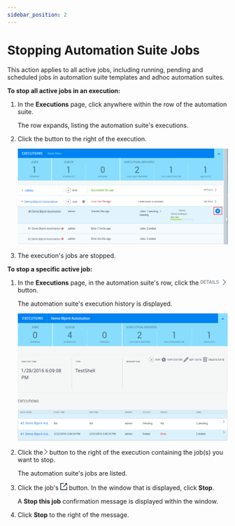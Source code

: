 ```yaml
---
sidebar_position: 2
---
```


# Stopping Automation Suite Jobs

This action applies to all active jobs, including running, pending and scheduled jobs in automation suite templates and adhoc automation suites.

**To stop all active jobs in an execution:**

1. In the **Executions** page, click anywhere within the row of the automation suite.
    
    The row expands, listing the automation suite's executions.
    
2. Click the button to the right of the execution.
    
    ![](/Images/CloudShell-Portal/Scheduling-Jobs/AutomationSuiteStop_.png)
    
3. The execution's jobs are stopped.

**To stop a specific active job:**

1. In the **Executions** page, in the automation suite's row, click the ![](/Images/CloudShell-Portal/Scheduling-Jobs/DetailsButton.png) button.
    
    The automation suite's execution history is displayed.
    
    ![](/Images/CloudShell-Portal/Scheduling-Jobs/ExecutionHistory_.png)
    
2. Click the ![](/Images/CloudShell-Portal/Scheduling-Jobs/MoreButton.png) button to the right of the execution containing the job(s) you want to stop.
    
    The automation suite's jobs are listed.
    
3. Click the job's ![](/Images/CloudShell-Portal/Scheduling-Jobs/MoreInfoButton.png) button. In the window that is displayed, click **Stop**.
    
    A **Stop this job** confirmation message is displayed within the window.
    
4. Click **Stop** to the right of the message.